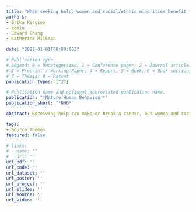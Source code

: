 ```yaml
---
title: "When seeking help, women and racial/ethnic minorities benefit from explicitly stating their identity"
authors:
- Erika Kirgios
- admin
- Edward Chang
- Katherine Milkman

date: "2022-01-01T00:00:00Z"

# Publication type.
# Legend: 0 = Uncategorized; 1 = Conference paper; 2 = Journal article;
# 3 = Preprint / Working Paper; 4 = Report; 5 = Book; 6 = Book section;
# 7 = Thesis; 8 = Patent
publication_types: ["2"]

# Publication name and optional abbreviated publication name.
publication: "*Nature Human Behaviour*"
publication_short: "*NHB*"

abstract: Receiving help can make or break a career, but women and racial/ethnic minorities do not always receive the support they seek. Across two audit experiments—one with politicians and another with students—as well as an online experiment (total *n* = 5,145), we test whether women and racial/ethnic minorities benefit from explicitly mentioning their demographic identity in requests for help, for example, by including statements like “As a Black woman...” in their communications. We propose that when a help seeker highlights their marginalized identity, it may activate prospective helpers’ motivations to avoid prejudiced reactions and increase their willingness to provide support. Here we show that when women and racial/ethnic minorities explicitly mentioned their demographic identity in help-seeking emails, politicians and students responded 24.4\% (7.42 percentage points) and 79.6\% (2.73 percentage points) more often, respectively. These findings suggest that deliberately mentioning identity in requests for help can improve outcomes for women and racial/ethnic minorities.

tags:
- Source Themes
featured: false

# links:
# - name: ""
#   url: ""
url_pdf: ''
url_code: ''
url_dataset: ''
url_poster: ''
url_project: ''
url_slides: ''
url_source: ''
url_video: ''
---
```

